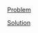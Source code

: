 [Problem](https://leetcode.com/problems/number-of-islands)

[Solution](https://leetcode.com/problems/number-of-islands/solutions/3246671/200-number-of-islands-simple-solution)
